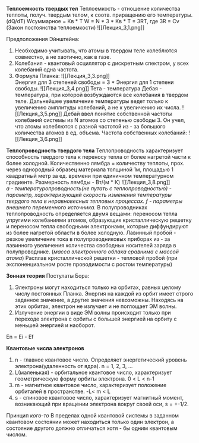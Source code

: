 **Теплоемкость твердых тел**
Теплоемкость - отношение количества теплоты, получ. твердым телом, к соотв. приращению его температуры. (dQ/dT)
Wсуммарное = Kв * T
W = N * 3 * Kв * Т = 3RT, где 3R = Cv (Закон постоянства теплоемкости)
![[Лекция_3,1.png]]

Предположения Эйнштейна:
1) Необходимо учитывать, что атомы в твердом теле колеблются совместно, а не хаотично, как в газе.
2) Колебания - квантовый осциллятор с дискретным спектром, у всех колебаний одна частота.
3) Формула Планка:
![[Лекция_3,3.png]]     
Энергия для 3 степеней свободы = 3 * Энергия для 1 степени свободы.
![[Лекция_3,4.png]] 
Тета - температура Дебая - температура, при которой возбуждаются все колебания в твердом теле. Дальнейшее увеличение температуры ведет только к увеличению амплитуды колебаний, а не к увеличению их числа.
![[Лекция_3,5.png]]
Дебай ввел понятие собственной частоты колебаний системы из N атомов со степенью свободы 3. Он учел, что атомы колеблются с разной частотой из - за большого количества атомов в ед. объема.
Частота собственных колебаний:
![[Лекция_3,6.png]]  

**Теплопроводность твердого тела**
Теплопроводность характеризует способность твердого тела к переносу тепла от более нагретой части к более холодной.
Количественно лямбда = количеству теплоты, прох. через однородный образец материала толщиной 1м, площадью 1 квадратный метр за ед. времени при единичном температурном градиенте.
Размерность лямбды - Вт/(м * К)
![[Лекция_3,8.png]]  
*а - температуропроводность(не путать с теплопроводностью) - параметр, характеризующий скорость изменения температуры твердого тела в неравновесных тепловых процессах.
f - параметры внешнего переменного источника.*
В полупроводниках теплопроводность определяется двумя вещами: переносом тепла упругими колебаниями атомов, образующих кристаллическую решетку и переносом тепла свободными электронами, которые диффундируют из более нагретой области в более холодную.
Лавинный пробой - резкое увеличение тока в полупроводниковых приборах из - за лавинного увеличения количества свободных носителей заряда в полупроводнике.
(*масса электронного облака сравнима с массой атома*)
Расплав кристаллической решетки - тепловой пробой (при экспоненциальном росте проводимости с ростом температуры)

**Зонная теория**
Постулаты Бора: 
1) Электроны могут находиться только на орбитах, равных целому числу постоянных Планка. Энергия на каждой из орбит имеет строго заданное значение, а другие значения невозможны. Находясь на этих орбитах, электрон не излучает и не поглощает ЭМ волны.
2) Излучение энергии в виде ЭМ волны происходит только при переходе электрона с орбиты с большей энергией на орбиту с меньшей энергией и наоборот.

En = Ei - Ef

**Квантовые числа электронов**
1) n - главное квантовое число. Определяет энергетический уровень электрона(удаленность от ядра).
n = 1, 2, 3, ...
2) L(маленькая) - орбитальное квантовое число, характеризует геометрическую форму орбиты электрона. 0 < L < n-1
3) m - магнитное квантовое число, характеризует положение орбиталей в пространстве.      -L< m < L
4) s - спиновое квантовое число, характеризует магнитный момент, возникающий при вращении электрона вокруг своей оси, s = +-1/2.

Принцип *кого-то*
В пределах одной квантовой системы в заданном квантовом состоянии может находиться только один электрон, а состояние другого должно отличаться хотя - бы одним квантовым числом.




